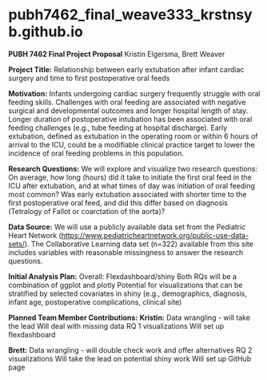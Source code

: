 # pubh7462_final_weave333_krstnsyb.github.io

**PUBH 7462 Final Project Proposal**
Kristin Elgersma, Brett Weaver

**Project Title:** Relationship between early extubation after infant cardiac surgery and time to first postoperative oral feeds

**Motivation:** Infants undergoing cardiac surgery frequently struggle with oral feeding skills. Challenges with oral feeding are associated with negative surgical and developmental outcomes and longer hospital length of stay. Longer duration of postoperative intubation has been associated with oral feeding challenges (e.g., tube feeding at hospital discharge). Early extubation, defined as extubation in the operating room or within 6 hours of arrival to the ICU, could be a modifiable clinical practice target to lower the incidence of oral feeding problems in this population.  

**Research Questions:**
We will explore and visualize two research questions:
On average, how long (hours) did it take to initiate the first oral feed in the ICU after extubation, and at what times of day was initiation of oral feeding most common?
Was early extubation associated with shorter time to the first postoperative oral feed, and did this differ based on diagnosis (Tetralogy of Fallot or coarctation of the aorta)?

**Data Source:**
We will use a publicly available data set from the Pediatric Heart Network (https://www.pediatricheartnetwork.org/public-use-data-sets/). The Collaborative Learning data set (n=322) available from this site includes variables with reasonable missingness to answer the research questions.

**Initial Analysis Plan:**
Overall: Flexdashboard/shiny
Both RQs will be a combination of ggplot and plotly
Potential for visualizations that can be stratified by selected covariates in shiny (e.g., demographics, diagnosis, infant age, postoperative complications, clinical site)

**Planned Team Member Contributions:**
**Kristin:**
Data wrangling - will take the lead
Will deal with missing data
RQ 1 visualizations
Will set up flexdashboard

**Brett:**
Data wrangling - will double check work and offer alternatives
RQ 2 visualizations
Will take the lead on potential shiny work
Will set up GitHub page
